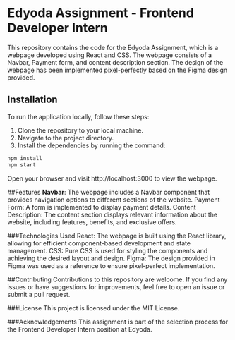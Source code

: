 # Edyoda Assignment - Frontend Developer Intern

This repository contains the code for the Edyoda Assignment, which is a webpage developed using React and CSS. The webpage consists of a Navbar, Payment form, and content description section. The design of the webpage has been implemented pixel-perfectly based on the Figma design provided.

## Installation

To run the application locally, follow these steps:

1. Clone the repository to your local machine.
2. Navigate to the project directory.
3. Install the dependencies by running the command:

```bash
npm install
npm start
```

Open your browser and visit http://localhost:3000 to view the webpage.

##Features
**Navbar**: The webpage includes a Navbar component that provides navigation options to different sections of the website.
Payment Form: A form is implemented to display payment details.
Content Description: The content section displays relevant information about the website, including features, benefits, and exclusive offers.

###Technologies Used
React: The webpage is built using the React library, allowing for efficient component-based development and state management.
CSS: Pure CSS is used for styling the components and achieving the desired layout and design.
Figma: The design provided in Figma was used as a reference to ensure pixel-perfect implementation.


##Contributing
Contributions to this repository are welcome. If you find any issues or have suggestions for improvements, feel free to open an issue or submit a pull request.

###License
This project is licensed under the MIT License.

###Acknowledgements
This assignment is part of the selection process for the Frontend Developer Intern position at Edyoda.





